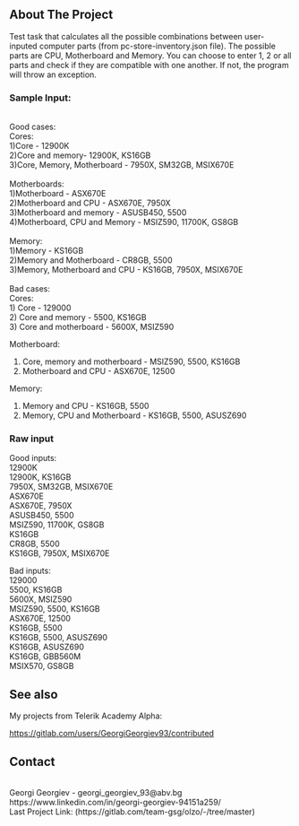 





<!-- ABOUT THE PROJECT -->
## About The Project

Test task that calculates all the possible combinations between user-inputed computer parts (from pc-store-inventory.json file).
The possible parts are CPU, Motherboard and Memory. You can choose to enter 1, 2 or all parts and check if they are compatible with one another. If not, the program will throw an exception.

### Sample Input:
<br />
Good cases:<br />
Cores:<br />
1)Core - 12900K <br />
2)Core and memory- 12900K, KS16GB<br />
3)Core, Memory, Motherboard - 7950X, SM32GB, MSIX670E<br />
<br />
Motherboards:<br />
1)Motherboard - ASX670E<br />
2)Motherboard and CPU - ASX670E, 7950X<br />
3)Motherboard and memory - ASUSB450, 5500<br />
4)Motherboard, CPU and Memory - MSIZ590, 11700K, GS8GB<br />
<br />
Memory:<br />
1)Memory - KS16GB<br />
2)Memory and Motherboard - CR8GB, 5500<br />
3)Memory, Motherboard and CPU - KS16GB, 7950X, MSIX670E<br />

<br />
Bad cases:<br />
Cores:<br />
1) Core - 129000<br />
2) Core and memory - 5500, KS16GB<br />
3) Core and motherboard - 5600X, MSIZ590 <br />

Motherboard:<br />
1) Core, memory and motherboard - MSIZ590, 5500, KS16GB<br />
2) Motherboard and CPU - ASX670E, 12500<br />

Memory:<br />
1) Memory and CPU - KS16GB, 5500<br />
2) Memory, CPU and Motherboard - KS16GB, 5500, ASUSZ690<br />

### Raw input

Good inputs:<br />
12900K<br />
12900K, KS16GB<br />
7950X, SM32GB, MSIX670E<br />
ASX670E<br />
ASX670E, 7950X<br />
ASUSB450, 5500<br />
MSIZ590, 11700K, GS8GB<br />
KS16GB<br />
CR8GB, 5500<br />
KS16GB, 7950X, MSIX670E<br />


Bad inputs:<br />
129000<br />
5500, KS16GB<br />
5600X, MSIZ590 <br />
MSIZ590, 5500, KS16GB<br />
ASX670E, 12500<br />
KS16GB, 5500<br />
KS16GB, 5500, ASUSZ690<br />
KS16GB, ASUSZ690<br />
KS16GB, GBB560M<br />
MSIX570, GS8GB<br />



## See also

My projects from Telerik Academy Alpha:

https://gitlab.com/users/GeorgiGeorgiev93/contributed




<!-- CONTACT -->
## Contact
<br />
Georgi Georgiev - georgi_georgiev_93@abv.bg      https://www.linkedin.com/in/georgi-georgiev-94151a259/ 
<br />
Last Project Link: (https://gitlab.com/team-gsg/olzo/-/tree/master)





<!-- MARKDOWN LINKS & IMAGES -->
<!-- https://www.markdownguide.org/basic-syntax/#reference-style-links -->
[contributors-shield]: https://img.shields.io/github/contributors/othneildrew/Best-README-Template.svg?style=flat-square
[contributors-url]: https://github.com/othneildrew/Best-README-Template/graphs/contributors
[forks-shield]: https://img.shields.io/github/forks/othneildrew/Best-README-Template.svg?style=flat-square
[forks-url]: https://github.com/othneildrew/Best-README-Template/network/members
[stars-shield]: https://img.shields.io/github/stars/othneildrew/Best-README-Template.svg?style=flat-square
[stars-url]: https://github.com/othneildrew/Best-README-Template/stargazers
[issues-shield]: https://img.shields.io/github/issues/othneildrew/Best-README-Template.svg?style=flat-square
[issues-url]: https://github.com/othneildrew/Best-README-Template/issues
[license-shield]: https://img.shields.io/github/license/othneildrew/Best-README-Template.svg?style=flat-square
[license-url]: https://github.com/othneildrew/Best-README-Template/blob/master/LICENSE.txt
[linkedin-shield]: https://img.shields.io/badge/-LinkedIn-black.svg?style=flat-square&logo=linkedin&colorB=555
[linkedin-url]: https://linkedin.com/in/othneildrew
[product-screenshot]: https://ibb.co/3p2h2Kb
[update-data-screenshot]: https://ibb.co/3p2h2Kb
